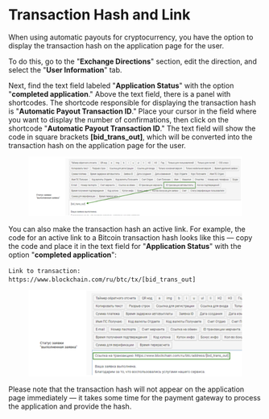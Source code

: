 # Transaction Hash and Link

When using automatic payouts for cryptocurrency, you have the option to display the transaction hash on the application page for the user.

To do this, go to the "**Exchange Directions**" section, edit the direction, and select the "**User Information**" tab.

Next, find the text field labeled "**Application Status**" with the option "**completed application**." Above the text field, there is a panel with shortcodes. The shortcode responsible for displaying the transaction hash is "**Automatic Payout Transaction ID**." Place your cursor in the field where you want to display the number of confirmations, then click on the shortcode "**Automatic Payout Transaction ID**." The text field will show the code in square brackets **\[bid\_trans\_out]**, which will be converted into the transaction hash on the application page for the user.

<figure><img src="../../.gitbook/assets/Screenshot_43.png" alt=""><figcaption></figcaption></figure>

You can also make the transaction hash an active link. For example, the code for an active link to a Bitcoin transaction hash looks like this — copy the code and place it in the text field for "**Application Status**" with the option "**completed application**":

`Link to transaction: https://www.blockchain.com/ru/btc/tx/[bid_trans_out]`

<figure><img src="../../.gitbook/assets/Screenshot_44.png" alt=""><figcaption></figcaption></figure>

Please note that the transaction hash will not appear on the application page immediately — it takes some time for the payment gateway to process the application and provide the hash.